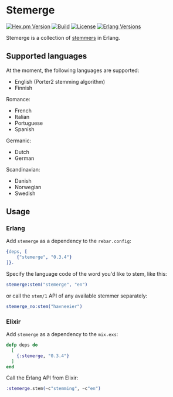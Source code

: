 # Stemerge

[![Hex.pm Version](https://img.shields.io/hexpm/v/stemerge?style=flat-square&color=39b8a5)](https://hex.pm/packages/stemerge)
[![Build](https://img.shields.io/github/actions/workflow/status/donderom/stemerge/main.yml?style=flat-square&logo=github)](https://github.com/donderom/stemerge/actions/workflows/main.yml)
[![License](https://img.shields.io/github/license/donderom/stemerge?style=flat-square)](https://github.com/donderom/stemerge/blob/main/LICENSE)
[![Erlang Versions](https://img.shields.io/badge/Erlang-24%20to%2028-b83998?logo=erlang&style=flat-square)](https://www.erlang.org)

Stemerge is a collection of [stemmers](http://en.wikipedia.org/wiki/Stemming) in Erlang.

## Supported languages

At the moment, the following languages are supported:

* English (Porter2 stemming algorithm)
* Finnish

Romance:

* French
* Italian
* Portuguese
* Spanish

Germanic:

* Dutch
* German

Scandinavian:

* Danish
* Norwegian
* Swedish

## Usage

### Erlang

Add `stemerge` as a dependency to the `rebar.config`:

```erlang
{deps, [
    {"stemerge", "0.3.4"}
]}.
```

Specify the language code of the word you'd like to stem, like this:

```erlang
stemerge:stem("stemerge", "en")
```

or call the `stem/1` API of any available stemmer separately:

```erlang
stemerge_no:stem("havneeier")
```

### Elixir

Add `stemerge` as a dependency to the `mix.exs`:

```elixir
defp deps do
  [
    {:stemerge, "0.3.4"}
  ]
end
```

Call the Erlang API from Elixir:

```elixir
:stemerge.stem(~c"stemming", ~c"en")
```
